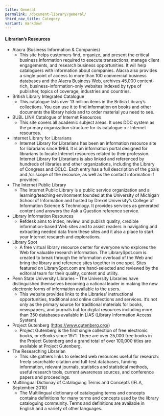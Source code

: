 ```yaml
---
title: General
permalink: /document-library/general/
third_nav_title: Category
variant: markdown
---
```

#### **Librarian’s Resources**

- Alacra (Business Information &amp; Companies)
	- This site helps customers find, organize, and present the critical business information required to execute transactions, manage client engagements, and research business opportunities. It will help cataloguers with information about companies. Alacra also provides a single point of access to more than 100 commercial business databases and the Alacra Business Web, archives 45,000 content-rich, business-information-only websites indexed by type of publisher, topics of coverage, industries and countries.
- British Library Integrated Catalogue
	- This catalogue lists over 13 million items in the British Library’s collections. You can use it to find information on books and other documents the library holds and to order material you need to see.
- BUBL LINK Catalogue of Internet Resources
	- This site covers all academic subject areas. It uses DDC system as the primary organization structure for its catalogue o r Internet resources.
- Internet Library for Librarians
	- Internet Library for Librarians has been an information resource site for librarians since 1994. It is an information portal designed for librarians to locate Internet resources related to their profession. Internet Library for Librarians is also linked and referenced by hundreds of libraries and other organizations, including the Library of Congress and OCLC. Each entry has a full description of the goals and /or scope of the resource, as well as the contact information if provided.
- The Internet Public Library
	- The Internet Public Library is a public service organization and a learning/teaching environment founded at the University of Michigan School of Information and hosted by Drexel University’s College of Information Science &amp; Technology. It provides services as generated content and answers the Ask a Question reference service.
- Library Information Resources
	- Refdesk aims to index, review, and publish quality, credible information-based Web sites and to assist readers in navigating and extracting needed data from these sites and it also a place to start your Internet research and explorations.
- Library Spot
	- A free virtual library resource center for everyone who explores the Web for valuable research information. The LibrarySpot.com is created to break through the information overload of the Web and bring the library and reference sites together in one spot. Sites featured on LibrarySpot.com are hand-selected and reviewed by the editorial team for their quality, content and utility.
- Penn State University Libraries
– The University Libraries have distinguished themselves becoming a national leader in making the new electronic forms of information available to the users.
	- This website provides links to the Libraries’ instructional opportunities, traditional and online collections and services. It’s not only as the primary source for traditional materials for books, newspapers, and journals but for digital resources including more than 350 databases available in LIAS (Library Information Access System).
- Project Gutenberg (https://www.gutenberg.org/)
	- Project Gutenberg is the first single collection of free electronic books, or eBooks since 1971. There are over 25,000 free books in the Project Gutenberg and a grand total of over 100,000 titles are available at Project Gutenberg.
- The Researching Librarian
	- This site gathers links to selected web resources useful for research: freely searchable citation and full-test databases, funding information, relevant journals, statistics and statistical methods, useful research tools, current awareness sources, and conference papers and proceedings.
- Multilingual Dictionay of Cataloguing Terms and Concepts (IFLA, September 2010)
	- The Multilingual dictionary of cataloguing terms and concepts contains definitions for many terms and concepts used by the library cataloguing community. Terms and definitions are available in English and a variety of other languages. 